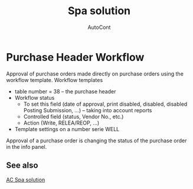 ﻿---
    title: "Spa solution"
    author: AutoCont
    ms.date: 04/30/2018
    ms.topic: article
    ms.prod: dynamics-nav-2017
    ms.contentlocale: en
    ms.lasthandoff: 04/30/2018
---

# Purchase Header Workflow

Approval of purchase orders made directly on purchase orders using the workflow template.
Workflow templates 
-	table number = 38 – the purchase header
-	Workflow status	
	- 	To set this field (date of approval, print disabled, disabled, disabled Posting Submission, ...) – taking into account reports
	- 	Controlled field (status, Vendor No., etc.)
	- 	Action (Write, RELEA/REOP, ...)
-	Template settings on a number serie WELL

Approval of a purchase order is changing the status of the purchase order in the info panel. 



## <a name="see-also"></a>See also
[AC Spa solution](ac-spa-solution.md)
